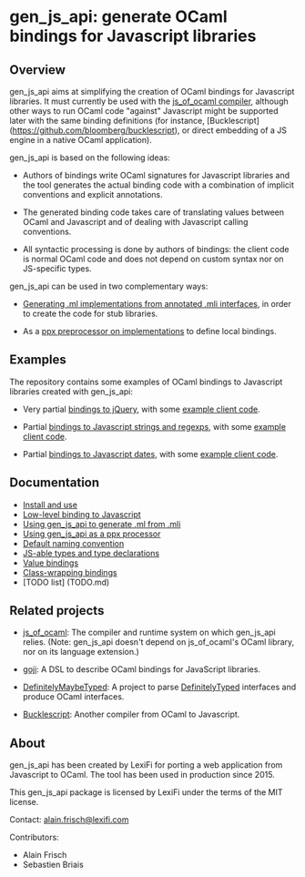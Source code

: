 gen_js_api: generate OCaml bindings for Javascript libraries
============================================================

Overview
--------

gen_js_api aims at simplifying the creation of OCaml bindings for
Javascript libraries.  It must currently be used with the [js_of_ocaml
compiler](https://github.com/ocsigen/js_of_ocaml), although other ways
to run OCaml code "against" Javascript might be supported later with
the same binding definitions (for instance, [Bucklescript]
(https://github.com/bloomberg/bucklescript), or direct embedding of a
JS engine in a native OCaml application).

gen_js_api is based on the following ideas:

 - Authors of bindings write OCaml signatures for Javascript libraries
   and the tool generates the actual binding code with a combination
   of implicit conventions and explicit annotations.

 - The generated binding code takes care of translating values between
   OCaml and Javascript and of dealing with Javascript calling
   conventions.

 - All syntactic processing is done by authors of bindings: the client
   code is normal OCaml code and does not depend on custom syntax nor
   on JS-specific types.


gen_js_api can be used in two complementary ways:

  - [Generating .ml implementations from annotated .mli interfaces](IMPLGEN.md),
    in order to create the code for stub libraries.

  - As a [ppx preprocessor on implementations](PPX.md) to define local
    bindings.



Examples
--------

The repository contains some examples of OCaml bindings to Javascript
libraries created with gen_js_api:

 - Very partial [ bindings to jQuery](examples/jquery.mli), with
   some [example client code](examples/test_jquery.ml).

 - Partial [bindings to Javascript strings and
   regexps](examples/js_str.mli), with some [example client
   code](examples/test_js_str.ml).

 - Partial [bindings to Javascript dates](examples/js_date.mli), with
   some [example client code](examples/test_js_date.ml).

Documentation
-------------

  - [Install and use](INSTALL_AND_USE.md)
  - [Low-level binding to Javascript](LOW_LEVEL_BINDING.md)
  - [Using gen_js_api to generate .ml from .mli](IMPLGEN.md)
  - [Using gen_js_api as a ppx processor](PPX.md)
  - [Default naming convention](NAMING.md)
  - [JS-able types and type declarations](TYPES.md)
  - [Value bindings](VALUES.md)
  - [Class-wrapping bindings](CLASSES.md)
  - [TODO list] (TODO.md)


Related projects
----------------

  - [js_of_ocaml](https://github.com/ocsigen/js_of_ocaml): The compiler
    and runtime system on which gen_js_api relies. (Note: gen_js_api
    doesn't depend on js_of_ocaml's OCaml library, nor on its language
    extension.)

  - [goji](https://github.com/klakplok/goji): A DSL to describe OCaml
    bindings for JavaScript libraries.

  - [DefinitelyMaybeTyped](https://github.com/andrewray/DefinitelyMaybeTyped):
    A project to parse
    [DefinitelyTyped](https://github.com/borisyankov/DefinitelyTyped)
    interfaces and produce OCaml interfaces.

  - [Bucklescript](https://github.com/bloomberg/bucklescript):
    Another compiler from OCaml to Javascript.


About
-----

gen_js_api has been created by LexiFi for porting a web application
from Javascript to OCaml.  The tool has been used in production since
2015.

This gen_js_api package is licensed by LexiFi under the terms of the
MIT license.

Contact: alain.frisch@lexifi.com

Contributors:

 - Alain Frisch
 - Sebastien Briais
